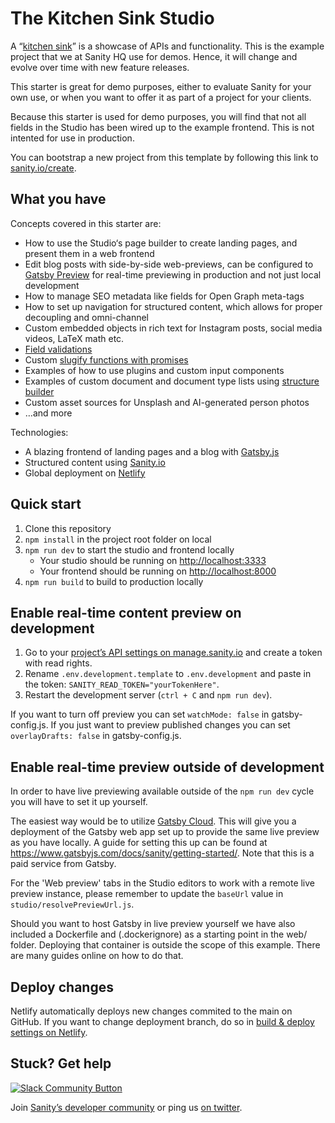 # The Kitchen Sink Studio

A “[kitchen sink](https://stackoverflow.com/questions/33779296/what-is-exact-meaning-of-kitchen-sink-in-programming)” is a showcase of APIs and functionality. This is the example project that we at Sanity HQ use for demos. Hence, it will change and evolve over time with new feature releases.

This starter is great for demo purposes, either to evaluate Sanity for your own use, or when you want to offer it as part of a project for your clients.

Because this starter is used for demo purposes, you will find that not all fields in the Studio has been wired up to the example frontend. This is not intented for use in production.

You can bootstrap a new project from this template by following this link to [sanity.io/create](https://www.sanity.io/create?template=sanity-io%2Fsanity-template-kitchen-sink).

## What you have

Concepts covered in this starter are:

- How to use the Studio‘s page builder to create landing pages, and present them in a web frontend
- Edit blog posts with side-by-side web-previews, can be configured to [Gatsby Preview](https://www.gatsbyjs.com/) for real-time previewing in production and not just local development
- How to manage SEO metadata like fields for Open Graph meta-tags
- How to set up navigation for structured content, which allows for proper decoupling and omni-channel
- Custom embedded objects in rich text for Instagram posts, social media videos, LaTeX math etc.
- [Field validations](https://www.sanity.io/docs/validation)
- Custom [slugify functions with promises](https://www.sanity.io/docs/slug-type#custom-slugify-function-e1531d9d041b)
- Examples of how to use plugins and custom input components
- Examples of custom document and document type lists using [structure builder](https://www.sanity.io/docs/overview-structure-builder)
- Custom asset sources for Unsplash and AI-generated person photos
- …and more

Technologies:

- A blazing frontend of landing pages and a blog with [Gatsby.js](https://gatsbyjs.org)
- Structured content using [Sanity.io](https://www.sanity.io)
- Global deployment on [Netlify](https://netlify.com)

## Quick start

1. Clone this repository
2. `npm install` in the project root folder on local
3. `npm run dev` to start the studio and frontend locally
   - Your studio should be running on [http://localhost:3333](http://localhost:3333)
   - Your frontend should be running on [http://localhost:8000](http://localhost:8000)
4. `npm run build` to build to production locally

## Enable real-time content preview on development

1. Go to your [project’s API settings on manage.sanity.io](https://manage.sanity.io/projects/two9jcbc/settings/api) and create a token with read rights.
2. Rename `.env.development.template` to `.env.development` and paste in the token: `SANITY_READ_TOKEN="yourTokenHere"`.
3. Restart the development server (`ctrl + C` and `npm run dev`).

If you want to turn off preview you can set `watchMode: false` in gatsby-config.js. If you just want to preview published changes you can set `overlayDrafts: false` in gatsby-config.js.

## Enable real-time preview outside of development

In order to have live previewing available outside of the `npm run dev` cycle you will have to set it up yourself.

The easiest way would be to utilize [Gatsby Cloud](https://www.gatsbyjs.com/dashboard/sites/create). This will give you a deployment of the Gatsby web app set up to provide the same live preview as you have locally. A guide for setting this up can be found at https://www.gatsbyjs.com/docs/sanity/getting-started/. Note that this is a paid service from Gatsby.

For the 'Web preview' tabs in the Studio editors to work with a remote live preview instance, please remember to update the `baseUrl` value in `studio/resolvePreviewUrl.js`.

Should you want to host Gatsby in live preview yourself we have also included a Dockerfile and (.dockerignore) as a starting point in the web/ folder. Deploying that container is outside the scope of this example. There are many guides online on how to do that.

## Deploy changes

Netlify automatically deploys new changes commited to the main on GitHub. If you want to change deployment branch, do so in [build & deploy settings on Netlify](https://www.netlify.com/docs/continuous-deployment/#branches-deploys).

## Stuck? Get help

[![Slack Community Button](https://slack.sanity.io/badge.svg)](https://slack.sanity.io/)

Join [Sanity’s developer community](https://slack.sanity.io) or ping us [on twitter](https://twitter.com/sanity_io).
